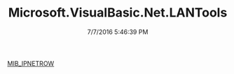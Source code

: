 ﻿---
title: Microsoft.VisualBasic.Net.LANTools
date: 7/7/2016 5:46:39 PM
---

[MIB_IPNETROW](T-Microsoft.VisualBasic.Net.LANTools.MIB_IPNETROW.html)
